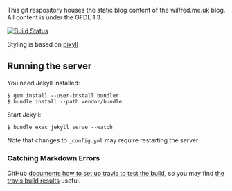 This git respository houses the static blog content of the
wilfred.me.uk blog. All content is under the GFDL 1.3.

[![Build Status](https://travis-ci.org/Wilfred/wilfred.github.com.png?branch=master)](https://travis-ci.org/Wilfred/wilfred.github.com)

Styling is based on [pixyll](https://github.com/johnotander/pixyll)

## Running the server

You need Jekyll installed:

    $ gem install --user-install bundler
    $ bundle install --path vendor/bundle
    
Start Jekyll:

    $ bundle exec jekyll serve --watch

Note that changes to `_config.yml` may require restarting the server.

### Catching Markdown Errors

GitHub
[documents how to set up travis to test the build](https://help.github.com/articles/pages-don-t-build-unable-to-run-jekyll),
so you may find
[the travis build results](https://travis-ci.org/Wilfred/wilfred.github.com)
useful.

